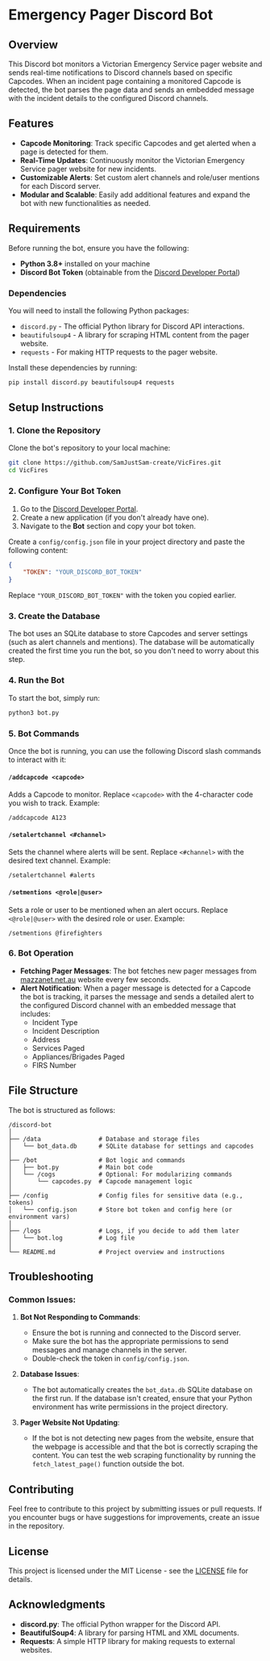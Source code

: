 # Emergency Pager Discord Bot

## Overview
This Discord bot monitors a Victorian Emergency Service pager website and sends real-time notifications to Discord channels based on specific Capcodes. When an incident page containing a monitored Capcode is detected, the bot parses the page data and sends an embedded message with the incident details to the configured Discord channels.

## Features
- **Capcode Monitoring**: Track specific Capcodes and get alerted when a page is detected for them.
- **Real-Time Updates**: Continuously monitor the Victorian Emergency Service pager website for new incidents.
- **Customizable Alerts**: Set custom alert channels and role/user mentions for each Discord server.
- **Modular and Scalable**: Easily add additional features and expand the bot with new functionalities as needed.

## Requirements
Before running the bot, ensure you have the following:
- **Python 3.8+** installed on your machine
- **Discord Bot Token** (obtainable from the [Discord Developer Portal](https://discord.com/developers/applications))

### Dependencies
You will need to install the following Python packages:
- `discord.py` - The official Python library for Discord API interactions.
- `beautifulsoup4` - A library for scraping HTML content from the pager website.
- `requests` - For making HTTP requests to the pager website.

Install these dependencies by running:
```bash
pip install discord.py beautifulsoup4 requests
```

## Setup Instructions

### 1. Clone the Repository
Clone the bot's repository to your local machine:
```bash
git clone https://github.com/SamJustSam-create/VicFires.git
cd VicFires
```

### 2. Configure Your Bot Token
1. Go to the [Discord Developer Portal](https://discord.com/developers/applications).
2. Create a new application (if you don't already have one).
3. Navigate to the **Bot** section and copy your bot token.

Create a `config/config.json` file in your project directory and paste the following content:
```json
{
    "TOKEN": "YOUR_DISCORD_BOT_TOKEN"
}
```
Replace `"YOUR_DISCORD_BOT_TOKEN"` with the token you copied earlier.

### 3. Create the Database
The bot uses an SQLite database to store Capcodes and server settings (such as alert channels and mentions). The database will be automatically created the first time you run the bot, so you don't need to worry about this step.

### 4. Run the Bot
To start the bot, simply run:
```bash
python3 bot.py
```

### 5. Bot Commands
Once the bot is running, you can use the following Discord slash commands to interact with it:

#### `/addcapcode <capcode>`
Adds a Capcode to monitor. Replace `<capcode>` with the 4-character code you wish to track.
Example:
```
/addcapcode A123
```

#### `/setalertchannel <#channel>`
Sets the channel where alerts will be sent. Replace `<#channel>` with the desired text channel.
Example:
```
/setalertchannel #alerts
```

#### `/setmentions <@role|@user>`
Sets a role or user to be mentioned when an alert occurs. Replace `<@role|@user>` with the desired role or user.
Example:
```
/setmentions @firefighters
```

### 6. Bot Operation
- **Fetching Pager Messages**: The bot fetches new pager messages from [mazzanet.net.au](https://mazzanet.net.au/cfa/pager-cfa.php) website every few seconds.
- **Alert Notification**: When a pager message is detected for a Capcode the bot is tracking, it parses the message and sends a detailed alert to the configured Discord channel with an embedded message that includes:
  - Incident Type
  - Incident Description
  - Address
  - Services Paged
  - Appliances/Brigades Paged
  - FIRS Number

## File Structure

The bot is structured as follows:

```
/discord-bot
│
├── /data                # Database and storage files
│   └── bot_data.db      # SQLite database for settings and capcodes
│
├── /bot                 # Bot logic and commands
│   ├── bot.py           # Main bot code
│   └── /cogs            # Optional: For modularizing commands
│       └── capcodes.py  # Capcode management logic
│
├── /config              # Config files for sensitive data (e.g., tokens)
│   └── config.json      # Store bot token and config here (or environment vars)
│
├── /logs                # Logs, if you decide to add them later
│   └── bot.log          # Log file
│
└── README.md            # Project overview and instructions
```

## Troubleshooting

### Common Issues:
1. **Bot Not Responding to Commands**:
   - Ensure the bot is running and connected to the Discord server.
   - Make sure the bot has the appropriate permissions to send messages and manage channels in the server.
   - Double-check the token in `config/config.json`.

2. **Database Issues**:
   - The bot automatically creates the `bot_data.db` SQLite database on the first run. If the database isn't created, ensure that your Python environment has write permissions in the project directory.

3. **Pager Website Not Updating**:
   - If the bot is not detecting new pages from the website, ensure that the webpage is accessible and that the bot is correctly scraping the content. You can test the web scraping functionality by running the `fetch_latest_page()` function outside the bot.

## Contributing

Feel free to contribute to this project by submitting issues or pull requests. If you encounter bugs or have suggestions for improvements, create an issue in the repository.

## License

This project is licensed under the MIT License - see the [LICENSE](LICENSE) file for details.

## Acknowledgments

- **discord.py**: The official Python wrapper for the Discord API.
- **BeautifulSoup4**: A library for parsing HTML and XML documents.
- **Requests**: A simple HTTP library for making requests to external websites.
